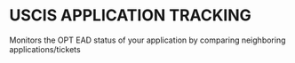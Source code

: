 # USCIS APPLICATION TRACKING
Monitors the OPT EAD status of your application by comparing neighboring applications/tickets
